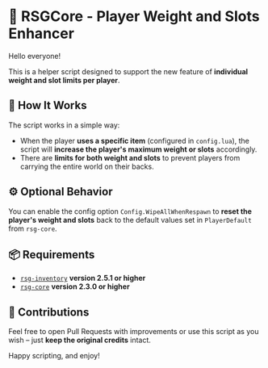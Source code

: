 # 🎒 RSGCore - Player Weight and Slots Enhancer

Hello everyone!

This is a helper script designed to support the new feature of **individual weight and slot limits per player**.

## 🔧 How It Works

The script works in a simple way:
- When the player **uses a specific item** (configured in `config.lua`), the script will **increase the player's maximum weight or slots** accordingly.
- There are **limits for both weight and slots** to prevent players from carrying the entire world on their backs.

## ⚙️ Optional Behavior

You can enable the config option `Config.WipeAllWhenRespawn` to **reset the player's weight and slots** back to the default values set in `PlayerDefault` from `rsg-core`.

## 📦 Requirements

- [`rsg-inventory`](https://github.com/Rexshack-RedM/rsg-inventory) **version 2.5.1 or higher**
- [`rsg-core`](https://github.com/Rexshack-RedM/rsg-core) **version 2.3.0 or higher**

## 🤝 Contributions

Feel free to open Pull Requests with improvements or use this script as you wish – just **keep the original credits** intact.

Happy scripting, and enjoy!

